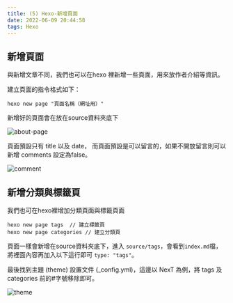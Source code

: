 ```yaml
---
title: (5) Hexo-新增頁面
date: 2022-06-09 20:44:58
tags: Hexo
---
```


## 新增頁面

與新增文章不同，我們也可以在hexo 裡新增一些頁面，用來放作者介紹等資訊。

建立頁面的指令格式如下：

```
hexo new page "頁面名稱（網址用）"
```

新增好的頁面會在放在source資料夾底下

![about-page](https://firebasestorage.googleapis.com/v0/b/project-fb4ac.appspot.com/o/202206009.png?alt=media&token=4e8aaa96-e6ea-4a18-9bb1-37d18acec1b7)

頁面預設只有 title 以及 date， 而頁面預設是可以留言的，如果不開放留言則可以新增 comments 設定為false。

![comment](https://firebasestorage.googleapis.com/v0/b/project-fb4ac.appspot.com/o/20220600902.png?alt=media&token=6fbb9f83-991a-4e9b-b2dc-9291231e6dfb)

## 新增分類與標籤頁

我們也可在hexo裡增加分類頁面與標籤頁面

```
hexo new page tags  // 建立標籤頁
hexo new page categories // 建立分類頁
```

頁面一樣會新增在source資料夾底下，進入 `source/tags`，會看到`index.md`檔，
將裡面內容再加入以下這行即可 `type: "tags"`。

最後找到主題 (theme) 設置文件 (_config.yml)，這邊以 NexT 為例，將 tags 及 categories 前的#字號移除即可。

![theme](https://firebasestorage.googleapis.com/v0/b/project-fb4ac.appspot.com/o/20220600903.png?alt=media&token=f53ac521-d777-4cc9-b6e0-c34b04da5458)





